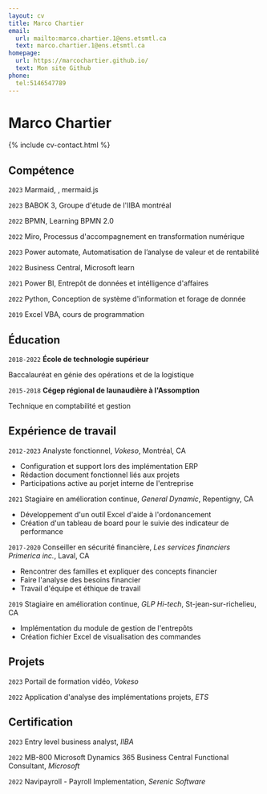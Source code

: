 ```yaml
---
layout: cv
title: Marco Chartier
email:
  url: mailto:marco.chartier.1@ens.etsmtl.ca
  text: marco.chartier.1@ens.etsmtl.ca
homepage:
  url: https://marcochartier.github.io/
  text: Mon site Github
phone:
  tel:5146547789
---
```


# Marco **Chartier**

<!--
include contact information from the front matter
Supported arguments:
    - homepage: url, text
    - phone
    - email
-->

{% include cv-contact.html %}

## Compétence

`2023` Marmaid, , mermaid.js

`2023` BABOK 3,  Groupe d'étude de l'IIBA montréal

`2022` BPMN,  Learning BPMN 2.0

`2022` Miro,  Processus d'accompagnement en transformation numérique

`2023` Power automate, Automatisation de l’analyse de valeur et de rentabilité

`2022` Business Central,  Microsoft learn

`2021` Power BI, Entrepôt de données et intélligence d'affaires

`2022` Python,  Conception de système d'information et forage de donnée

`2019` Excel VBA, cours de programmation

## Éducation

`2018-2022`
__École de technologie supérieur__

Baccalauréat en génie des opérations et de la logistique

`2015-2018`
__Cégep régional de launaudière à l'Assomption__

Technique en comptabilité et gestion



## Expérience de travail

`2012-2023`
Analyste fonctionnel, *Vokeso*, Montréal, CA
- Configuration et support lors des implémentation ERP
- Rédaction document fonctionnel liés aux projets
- Participations active au porjet interne de l'entreprise

`2021`
Stagiaire en amélioration continue, *General Dynamic*, Repentigny, CA
- Développement d'un outil Excel d'aide à l'ordonancement
- Création d'un tableau de board pour le suivie des indicateur de performance

`2017-2020`
Conseiller en sécurité financière, *Les services financiers Primerica inc.*, Laval, CA
- Rencontrer des familles et expliquer des concepts financier
- Faire l'analyse des besoins financier
- Travail d'équipe et éthique de travail

`2019`
Stagiaire en amélioration continue, *GLP Hi-tech*, St-jean-sur-richelieu, CA
- Implémentation du module de gestion de l'entrepôts
- Création fichier Excel de visualisation des commandes


## Projets

`2023`
Portail de formation vidéo, *Vokeso*

`2022`
Application d'analyse des implémentations projets, *ETS*

## Certification

`2023` Entry level business analyst, *IIBA*

`2022` MB-800 Microsoft Dynamics 365 Business Central Functional Consultant, *Microsoft*

`2022` Navipayroll - Payroll Implementation, *Serenic Software*



<!-- ### Footer

Dernière mise à jour: Septembre 2023 -->

